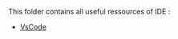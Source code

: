 This folder contains all useful ressources of IDE :
- [VsCode](https://github.com/BOREA-DENTAL/DocumentationsCobra/tree/master/Documentations/Developpement/IDE/VsCode)
